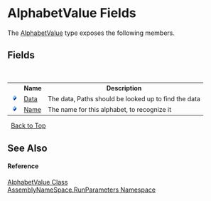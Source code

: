 # AlphabetValue Fields
 

The <a href="d64a68f0-10f9-51b8-3095-a70fdba07974">AlphabetValue</a> type exposes the following members.


## Fields
&nbsp;<table><tr><th></th><th>Name</th><th>Description</th></tr><tr><td>![Public field](media/pubfield.gif "Public field")</td><td><a href="1109fe36-ec67-a977-7d6e-2fc2fdaa0f21">Data</a></td><td>
The data, Paths should be looked up to find the data</td></tr><tr><td>![Public field](media/pubfield.gif "Public field")</td><td><a href="30efe041-e698-47d5-5365-222a194aac07">Name</a></td><td>
The name for this alphabet, to recognize it</td></tr></table>&nbsp;
<a href="#alphabetvalue-fields">Back to Top</a>

## See Also


#### Reference
<a href="d64a68f0-10f9-51b8-3095-a70fdba07974">AlphabetValue Class</a><br /><a href="4763cf1c-e4af-43c5-78fe-6f03f6e2281f">AssemblyNameSpace.RunParameters Namespace</a><br />